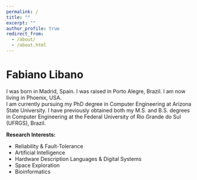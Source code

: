 ```yaml
---
permalink: /
title: ""
excerpt: ""
author_profile: true
redirect_from: 
  - /about/
  - /about.html
---
```


Fabiano Libano
======
I was born in Madrid, Spain. I was raised in Porto Alegre, Brazil. I am now living in Phoenix, USA.<br />
I am currently pursuing my PhD degree in Computer Engineering at Arizona State University. I have previously obtained both my M.S. and B.S. degrees in Computer Engineering at the Federal University of Rio Grande do Sul (UFRGS), Brazil.

**Research Interests:**
* Reliability & Fault-Tolerance
* Artificial Intelligence
* Hardware Description Languages & Digital Systems
* Space Exploration
* Bioinformatics
